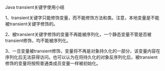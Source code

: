 Java transient关键字使用小结

1、transient关键字只能修饰变量，而不能修饰方法和类。注意，本地变量是不能被transient关键字修饰的。

2、被transient关键字修饰的变量不再能被序列化，一个静态变量不管是否被transient修饰，均不能被序列化。

3、一旦变量被transient修饰，变量将不再是对象持久化的一部分，该变量内容在序列化后无法获得访问。也可以认为在将持久化的对象反序列化后，被transient修饰的变量将按照普通类成员变量一样被初始化。